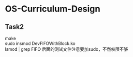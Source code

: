 # OS-Curriculum-Design



## Task2
make  
sudo insmod DevFIFOWithBlock.ko     
lsmod | grep FIFO 
后面的测试文件注意要加sudo，不然权限不够
  
